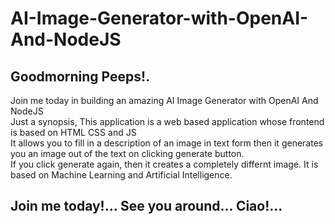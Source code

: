# AI-Image-Generator-with-OpenAI-And-NodeJS
## Goodmorning Peeps!. </br> 
Join me today in building an amazing AI Image Generator with OpenAI And NodeJS </br> 
Just a synopsis, This application is a web based application whose frontend is based on HTML CSS and JS </br>
It allows you to fill in a description of an image in text form then it generates you an image out of the text on clicking generate button. </br>
If you click generate again, then it creates a completely differnt image. It is based on Machine Learning and Artificial Intelligence.
## Join me today!... See you around... Ciao!...
